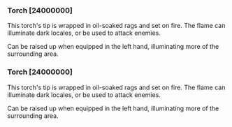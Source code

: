 ### Torch [24000000]

This torch's tip is wrapped in oil-soaked rags and set on fire. The flame can illuminate dark locales, or be used to attack enemies.

Can be raised up when equipped in the left hand, illuminating more of the surrounding area.### Torch [24000000]

This torch's tip is wrapped in oil-soaked rags and set on fire. The flame can illuminate dark locales, or be used to attack enemies.

Can be raised up when equipped in the left hand, illuminating more of the surrounding area.